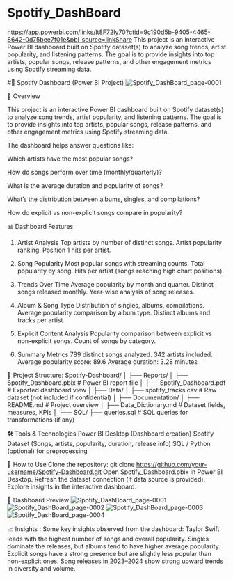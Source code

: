 # Spotify_DashBoard
https://app.powerbi.com/links/lt8F72ly70?ctid=9c190d5b-9405-4465-8642-0d75bee7f01e&pbi_source=linkShare
This project is an interactive Power BI dashboard built on Spotify dataset(s) to analyze song trends, artist popularity, and listening patterns. The goal is to provide insights into top artists, popular songs, release patterns, and other engagement metrics using Spotify streaming data.

#🎵 Spotify Dashboard (Power BI Project)
![Spotify_DashBoard_page-0001](https://github.com/user-attachments/assets/0858e243-d44b-4828-9513-ef85d4bb436f)

📌 Overview

This project is an interactive Power BI dashboard built on Spotify dataset(s) to analyze song trends, artist popularity, and listening patterns. The goal is to provide insights into top artists, popular songs, release patterns, and other engagement metrics using Spotify streaming data.

The dashboard helps answer questions like:

Which artists have the most popular songs?

How do songs perform over time (monthly/quarterly)?

What is the average duration and popularity of songs?

What’s the distribution between albums, singles, and compilations?

How do explicit vs non-explicit songs compare in popularity?

📊 Dashboard Features
1. Artist Analysis
Top artists by number of distinct songs.
Artist popularity ranking.
Position 1 hits per artist.

2. Song Popularity
Most popular songs with streaming counts.
Total popularity by song.
Hits per artist (songs reaching high chart positions).

3. Trends Over Time
Average popularity by month and quarter.
Distinct songs released monthly.
Year-wise analysis of song releases.

4. Album & Song Type
Distribution of singles, albums, compilations.
Average popularity comparison by album type.
Distinct albums and tracks per artist.

5. Explicit Content Analysis
Popularity comparison between explicit vs non-explicit songs.
Count of songs by category.

6. Summary Metrics
789 distinct songs analyzed.
342 artists included.
Average popularity score: 89.6
Average duration: 3.28 minutes

📂 Project Structure:
Spotify-Dashboard/
│
├── Reports/
│   ├── Spotify_Dashboard.pbix   # Power BI report file
│   ├── Spotify_Dashboard.pdf    # Exported dashboard view
│
├── Data/
│   ├── spotify_tracks.csv       # Raw dataset (not included if confidential)
│
├── Documentation/
│   ├── README.md                # Project overview
│   ├── Data_Dictionary.md       # Dataset fields, measures, KPIs
│
└── SQL/
    ├── queries.sql              # SQL queries for transformations (if any)

🛠️ Tools & Technologies
Power BI Desktop (Dashboard creation)
Spotify Dataset (Songs, artists, popularity, duration, release info)
SQL / Python (optional) for preprocessing

🚀 How to Use
Clone the repository:
git clone https://github.com/your-username/Spotify-Dashboard.git
Open Spotify_Dashboard.pbix in Power BI Desktop.
Refresh the dataset connection (if data source is provided).
Explore insights in the interactive dashboard.

📸 Dashboard Preview
![Spotify_DashBoard_page-0001](https://github.com/user-attachments/assets/a703756e-41d0-4ac2-a98b-fa670a5b57ba)
![Spotify_DashBoard_page-0002](https://github.com/user-attachments/assets/b92d949d-5100-4db8-93dd-d0c89eb243ed)
![Spotify_DashBoard_page-0003](https://github.com/user-attachments/assets/a1323c0e-b279-4c16-8139-ba437b132f73)
![Spotify_DashBoard_page-0004](https://github.com/user-attachments/assets/b0ef62d6-74b3-4cd9-ba12-6cd0a1f0d139)




📈 Insights :
Some key insights observed from the dashboard:
Taylor Swift leads with the highest number of songs and overall popularity.
Singles dominate the releases, but albums tend to have higher average popularity.
Explicit songs have a strong presence but are slightly less popular than non-explicit ones.
Song releases in 2023–2024 show strong upward trends in diversity and volume.

